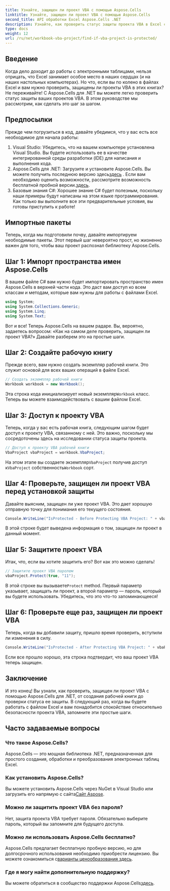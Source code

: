 ```yaml
---
title: Узнайте, защищен ли проект VBA с помощью Aspose.Cells
linktitle: Узнайте, защищен ли проект VBA с помощью Aspose.Cells
second_title: API обработки Excel Aspose.Cells .NET
description: Узнайте, как проверить статус защиты проекта VBA в Excel с помощью Aspose.Cells для .NET, от создания до проверки. Простое руководство с примерами кода.
type: docs
weight: 12
url: /ru/net/workbook-vba-project/find-if-vba-project-is-protected/
---
```

## Введение
Когда дело доходит до работы с электронными таблицами, нельзя отрицать, что Excel занимает особое место в наших сердцах (и на наших настольных компьютерах). Но что, если вы по колено в файлах Excel и вам нужно проверить, защищены ли проекты VBA в этих книгах? Не переживайте! С Aspose.Cells для .NET вы можете легко проверить статус защиты ваших проектов VBA. В этом руководстве мы рассмотрим, как сделать это шаг за шагом.
## Предпосылки
Прежде чем погрузиться в код, давайте убедимся, что у вас есть все необходимое для начала работы:
1. Visual Studio: Убедитесь, что на вашем компьютере установлена Visual Studio. Вы будете использовать ее в качестве интегрированной среды разработки (IDE) для написания и выполнения кода.
2.  Aspose.Cells для .NET: Загрузите и установите Aspose.Cells. Вы можете получить последнюю версию здесь[здесь](https://releases.aspose.com/cells/net/) . Если вам необходимо оценить возможности, рассмотрите возможность бесплатной пробной версии.[здесь](https://releases.aspose.com/).
3. Базовые знания C#: Хорошее знание C# будет полезным, поскольку наши примеры будут написаны на этом языке программирования.
Как только вы выполните все эти предварительные условия, вы готовы приступить к работе!
## Импортные пакеты
Теперь, когда мы подготовили почву, давайте импортируем необходимые пакеты. Этот первый шаг невероятно прост, но жизненно важен для того, чтобы ваш проект распознал библиотеку Aspose.Cells.
## Шаг 1: Импорт пространства имен Aspose.Cells
В вашем файле C# вам нужно будет импортировать пространство имен Aspose.Cells в верхней части кода. Это даст вам доступ ко всем классам и методам, которые вам нужны для работы с файлами Excel.
```csharp
using System;
using System.Collections.Generic;
using System.Linq;
using System.Text;
```
Вот и все! Теперь Aspose.Cells на вашем радаре.
Вы, вероятно, задаетесь вопросом: «Как на самом деле проверить, защищен ли проект VBA?» Давайте разберем это на простые шаги.
## Шаг 2: Создайте рабочую книгу
Прежде всего, вам нужно создать экземпляр рабочей книги. Это служит основой для всех ваших операций в файле Excel.
```csharp
// Создать экземпляр рабочей книги
Workbook workbook = new Workbook();
```
 Эта строка кода инициализирует новый экземпляр`Workbook` класс. Теперь вы можете взаимодействовать с вашим файлом Excel.
## Шаг 3: Доступ к проекту VBA
Теперь, когда у вас есть рабочая книга, следующим шагом будет доступ к проекту VBA, связанному с ней. Это важно, поскольку мы сосредоточены здесь на исследовании статуса защиты проекта.
```csharp
// Доступ к проекту VBA рабочей книги
VbaProject vbaProject = workbook.VbaProject;
```
 На этом этапе вы создаете экземпляр`VbaProject` получив доступ к`VbaProject` собственность`Workbook` сорт.
## Шаг 4: Проверьте, защищен ли проект VBA перед установкой защиты
Давайте выясним, защищен ли уже проект VBA. Это дает хорошую отправную точку для понимания его текущего состояния. 
```csharp
Console.WriteLine("IsProtected - Before Protecting VBA Project: " + vbaProject.IsProtected);
```
В этой строке будет выведена информация о том, защищен ли проект в данный момент. 
## Шаг 5: Защитите проект VBA
Итак, что, если вы хотите защитить его? Вот как это можно сделать! 
```csharp
// Защитите проект VBA паролем
vbaProject.Protect(true, "11");
```
 В этой строке вы вызываете`Protect` method. Первый параметр указывает, защищать ли проект, а второй параметр — пароль, который вы будете использовать. Убедитесь, что это что-то запоминающееся!
## Шаг 6: Проверьте еще раз, защищен ли проект VBA
Теперь, когда вы добавили защиту, пришло время проверить, вступили ли изменения в силу. 
```csharp
Console.WriteLine("IsProtected - After Protecting VBA Project: " + vbaProject.IsProtected);
```
Если все прошло хорошо, эта строка подтвердит, что ваш проект VBA теперь защищен.
## Заключение
И это конец! Вы узнали, как проверить, защищен ли проект VBA с помощью Aspose.Cells для .NET, от создания рабочей книги до проверки статуса ее защиты. В следующий раз, когда вы будете работать с файлом Excel и вам понадобится спокойствие относительно безопасности проекта VBA, запомните эти простые шаги. 
## Часто задаваемые вопросы
### Что такое Aspose.Cells?  
Aspose.Cells — это мощная библиотека .NET, предназначенная для простого создания, обработки и преобразования электронных таблиц Excel.
### Как установить Aspose.Cells?  
 Вы можете установить Aspose.Cells через NuGet в Visual Studio или загрузить его напрямую с сайта[Сайт Aspose](https://releases.aspose.com/cells/net/).
### Можно ли защитить проект VBA без пароля?  
Нет, защита проекта VBA требует пароля. Обязательно выберите пароль, который вы запомните для будущего доступа.
### Можно ли использовать Aspose.Cells бесплатно?  
 Aspose.Cells предлагает бесплатную пробную версию, но для долгосрочного использования необходимо приобрести лицензию. Вы можете ознакомиться с[варианты ценообразования здесь](https://purchase.aspose.com/buy).
### Где я могу найти дополнительную поддержку?  
 Вы можете обратиться в сообщество поддержки Aspose.Cells[здесь](https://forum.aspose.com/c/cells/9).